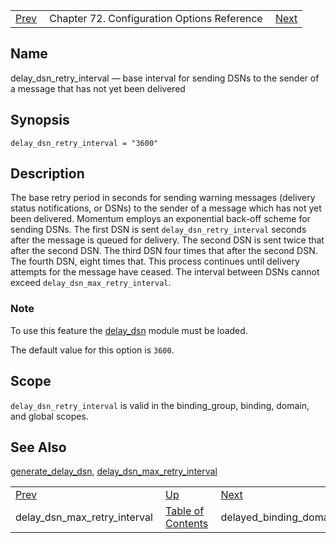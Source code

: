 |     |     |     |
| --- | --- | --- |
| [Prev](conf.ref.delay_dsn_max_retry_interval)  | Chapter 72. Configuration Options Reference |  [Next](conf.ref.delayed_binding_domain_fuzz) |

<a name="conf.ref.delay_dsn_retry_interval"></a>
## Name

delay_dsn_retry_interval — base interval for sending DSNs to the sender of a message that has not yet been delivered

## Synopsis

`delay_dsn_retry_interval = "3600"`

<a name="idp24226736"></a>
## Description

The base retry period in seconds for sending warning messages (delivery status notifications, or DSNs) to the sender of a message which has not yet been delivered. Momentum employs an exponential back-off scheme for sending DSNs. The first DSN is sent `delay_dsn_retry_interval` seconds after the message is queued for delivery. The second DSN is sent twice that after the second DSN. The third DSN four times that after the second DSN. The fourth DSN, eight times that. This process continues until delivery attempts for the message have ceased. The interval between DSNs cannot exceed `delay_dsn_max_retry_interval`.

### Note

To use this feature the [delay_dsn](modules.delay_dsn "71.26. delay_dsn – Delay DSN Generation") module must be loaded.

The default value for this option is `3600`.

<a name="idp24232656"></a>
## Scope

`delay_dsn_retry_interval` is valid in the binding_group, binding, domain, and global scopes.

<a name="idp24234976"></a>
## See Also

[generate_delay_dsn](conf.ref.generate_delay_dsn "generate_delay_dsn"), [delay_dsn_max_retry_interval](conf.ref.delay_dsn_max_retry_interval "delay_dsn_max_retry_interval")

|     |     |     |
| --- | --- | --- |
| [Prev](conf.ref.delay_dsn_max_retry_interval)  | [Up](config.options.ref) |  [Next](conf.ref.delayed_binding_domain_fuzz) |
| delay_dsn_max_retry_interval  | [Table of Contents](index) |  delayed_binding_domain_fuzz |


